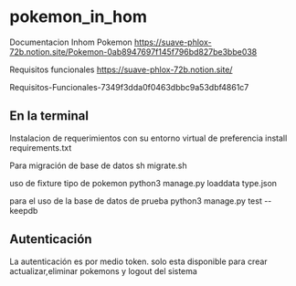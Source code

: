 # pokemon_in_hom

Documentacion Inhom Pokemon https://suave-phlox-72b.notion.site/Pokemon-0ab8947697f145f796bd827be3bbe038  

Requisitos funcionales https://suave-phlox-72b.notion.site/  

Requisitos-Funcionales-7349f3dda0f0463dbbc9a53dbf4861c7
## En la terminal 
Instalacion de requerimientos  con su entorno virtual de preferencia  install requirements.txt  

Para migración de base de datos  sh migrate.sh  

uso de fixture  tipo de pokemon  python3 manage.py  loaddata type.json  

para el uso de la base de datos de prueba  python3 manage.py  test --keepdb

## Autenticación
La autenticación es por medio token.  solo esta disponible para crear actualizar,eliminar pokemons y logout del sistema


